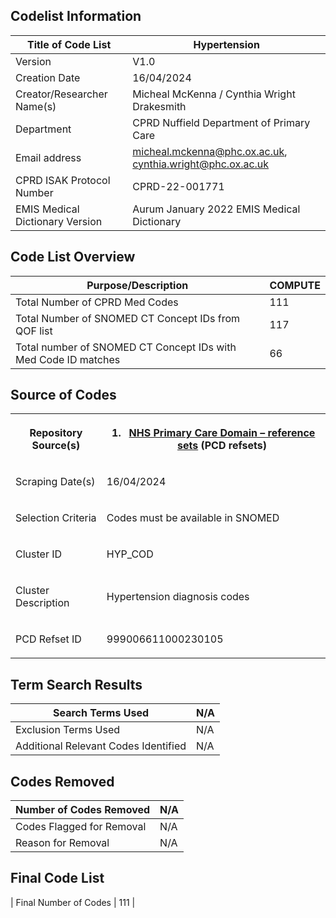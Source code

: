 ## Codelist Information

| Title of Code List | Hypertension |
| --- | --- |
| Version | V1.0 |
| Creation Date | 16/04/2024 |
| Creator/Researcher Name(s) | Micheal McKenna / Cynthia Wright Drakesmith |
| Department | CPRD Nuffield Department of Primary Care |
| Email address | [micheal.mckenna@phc.ox.ac.uk](mailto:micheal.mckenna@phc.ox.ac.uk), [cynthia.wright@phc.ox.ac.uk](mailto:cynthia.wright@phc.ox.ac.uk) |
| CPRD ISAK Protocol Number |   CPRD-22-001771  |
| EMIS Medical Dictionary Version | Aurum January 2022 EMIS Medical Dictionary |

## Code List Overview

| Purpose/Description | COMPUTE |
| --- | --- |
| Total Number of CPRD Med Codes | 111 |
| Total Number of SNOMED CT Concept IDs from QOF list | 117 |
| Total number of SNOMED CT Concept IDs with Med Code ID matches | 66  |

## Source of Codes

<table><tbody><tr><th><p>Repository Source(s)</p></th><th><ol><li><a href="https://digital.nhs.uk/data-and-information/data-collections-and-data-sets/data-collections/quality-and-outcomes-framework-qof/quality-and-outcome-framework-qof-business-rules/primary-care-domain-reference-set-portal">NHS Primary Care Domain – reference sets</a> (PCD refsets)</li></ol></th></tr><tr><td><p>Scraping Date(s)</p></td><td><p>16/04/2024</p></td></tr><tr><td><p>Selection Criteria</p></td><td><p>Codes must be available in SNOMED</p></td></tr><tr><td><p>Cluster ID</p></td><td><p>HYP_COD</p></td></tr><tr><td><p>Cluster Description</p></td><td><p>Hypertension diagnosis codes</p></td></tr><tr><td><p>PCD Refset ID</p></td><td><p>999006611000230105</p></td></tr></tbody></table>

## Term Search Results

| Search Terms Used | N/A |
| --- | --- |
| Exclusion Terms Used | N/A |
| Additional Relevant Codes Identified | N/A |

## Codes Removed

| Number of Codes Removed | N/A |
| --- | --- |
| Codes Flagged for Removal | N/A |
| Reason for Removal | N/A |

## Final Code List

| Final Number of Codes | 111 |
